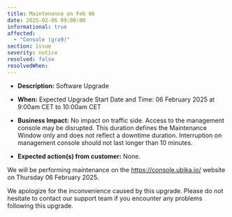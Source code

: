 ```yaml
---
title: Maintenance on Feb 06
date: 2025-02-06 09:00:00
informational: true
affected:
  - "Console (gra9)"
section: issue
severity: notice
resolved: false
resolvedWhen:
---
```


* **Description:** Software Upgrade
* **When:** Expected Upgrade Start Date and Time: 06 February 2025 at 9:00am CET to 10:00am CET

* **Business Impact:**  No impact on traffic side. Access to the management console may be disrupted. This duration defines the Maintenance Window only and does not reflect a downtime duration. Interruption on management console should not last longer than 10 minutes.
* **Expected action(s) from customer:** None.

We will be performing maintenance on the https://console.ubika.io/ website on Thursday 06 February 2025.

We apologize for the inconvenience caused by this upgrade. Please do not hesitate to contact our support team if you encounter any problems following this upgrade.
